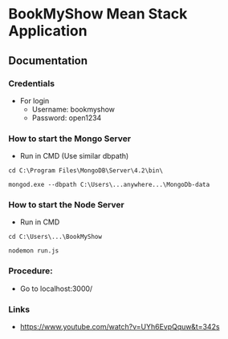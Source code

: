 # BookMyShow Mean Stack Application

## Documentation 

### Credentials

* For login 
  * Username: bookmyshow
  * Password: open1234

### How to start the Mongo Server

* Run in CMD (Use similar dbpath)
```
cd C:\Program Files\MongoDB\Server\4.2\bin\

mongod.exe --dbpath C:\Users\...anywhere...\MongoDb-data
```

### How to start the Node Server

* Run in CMD
```
cd C:\Users\...\BookMyShow

nodemon run.js
```
### Procedure:

* Go to localhost:3000/

### Links

* https://www.youtube.com/watch?v=UYh6EvpQquw&t=342s

